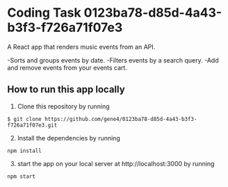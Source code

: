# Coding Task 0123ba78-d85d-4a43-b3f3-f726a71f07e3

A React app that renders music events from an API. 

-Sorts and groups events by date.
-Filters events by a search query. 
-Add and remove events from your events cart.


## How to run this app locally 

1) Clone this repository by running
```
$ git clone https://github.com/gene4/0123ba78-d85d-4a43-b3f3-f726a71f07e3.git
```

2) Install the dependencies by running 
```
npm install
```

3) start the app on your local server at http://localhost:3000 by running
```
npm start
```

